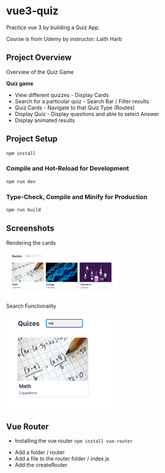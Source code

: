 # vue3-quiz

Practice vue 3 by building a Quiz App.

Course is from Udemy by instructor: Laith Harb

## Project Overview

Overview of the Quiz Game

**Quiz game**
* View different quizzes - Display Cards 
* Search for a particular quiz - Search Bar / Filter results
* Quiz Cards - Navigate to that Quiz Type (Routes) 
* Display Quiz - Display questions and able to select Answer 
* Display animated results


## Project Setup

```sh
npm install
```

### Compile and Hot-Reload for Development

```sh
npm run dev
```

### Type-Check, Compile and Minify for Production

```sh
npm run build
```

## Screenshots

Rendering the cards

<img src="./src/assets/screenshots/rendering_cards.png" width="300" />

Search Functionality

<img src="./src/assets/screenshots/search.png" width="300" />

## Vue Router

* Installing the vue router ``npm install vue-router``

- Add a folder / router 
- Add a file to the router folder / index.js
- Add the createRouter 

